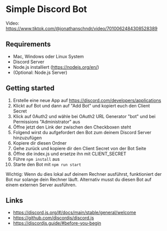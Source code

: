 # Simple Discord Bot

Video: https://www.tiktok.com/@jonathanschndr/video/7010062484308528389

## Requirements
- Mac, Windows oder Linux System
- Discord Server
- Node.js installiert (https://nodejs.org/en/)
- (Optional: Node.js Server)

## Getting started
1. Erstelle eine neue App auf https://discord.com/developers/applications
2. Klickt auf Bot und dann auf "Add Bot" und kopiert euch den Client Secret
3. Klick auf 0Auth2 und wähle bei OAuth2 URL Generator "bot" und bei Permissions "Administrator" aus
4. Öffne jetzt den Link der zwischen den Checkboxen steht
5. Folgend wirst du aufgefordert den Bot zum deinem Discord Server hinzuzufügen
6. Kopiere dir diesen Ordner
7. Gehe zurück und kopiere dir den Client Secret von der Bot Seite
8. Öffne die index.js und ersetze ihn mit CLIENT_SECRET
9. Führe `npm install` aus
10. Starte den Bot mit `npm run start`


Wichtig: Wenn du dies lokal auf deinem Rechner ausführst, funktioniert der Bot nur solange dein Rechner läuft. Alternativ musst du diesen Bot auf einem externen Server ausführen.

## Links
- https://discord.js.org/#/docs/main/stable/general/welcome
- https://github.com/discordjs/discord.js
- https://discordjs.guide/#before-you-begin
